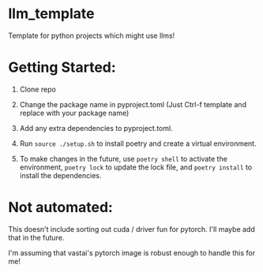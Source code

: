 # llm_template
Template for python projects which might use llms!

# Getting Started:
1. Clone repo

2. Change the package name in pyproject.toml (Just Ctrl-f template and replace with your package name)

3. Add any extra dependencies to pyproject.toml.

4. Run `source ./setup.sh` to install poetry and create a virtual environment.

5. To make changes in the future, use `poetry shell` to activate the environment, `poetry lock` to update the lock file, and `poetry install` to install the dependencies.

# Not automated:
This doesn't include sorting out cuda / driver fun for pytorch. I'll maybe add that in the future.

I'm assuming that vastai's pytorch image is robust enough to handle this for me!